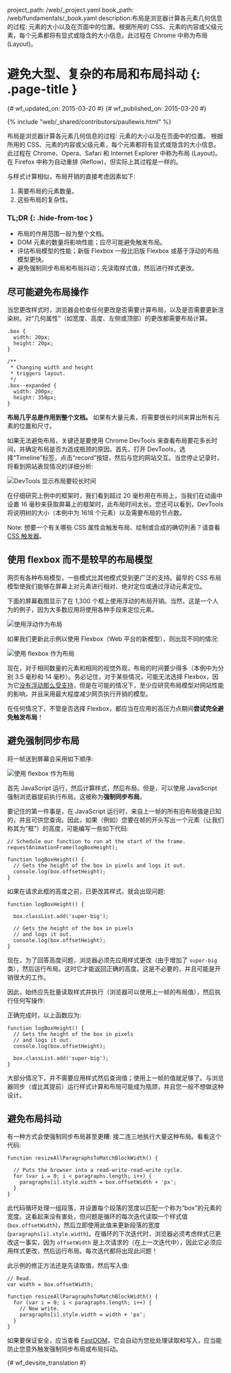 project_path: /web/_project.yaml
book_path: /web/fundamentals/_book.yaml
description:布局是浏览器计算各元素几何信息的过程: 元素的大小以及在页面中的位置。根据所用的 CSS、元素的内容或父级元素，每个元素都将有显式或隐含的大小信息。此过程在 Chrome 中称为布局 (Layout)。

# 避免大型、复杂的布局和布局抖动 {: .page-title }

{# wf_updated_on: 2015-03-20 #}
{# wf_published_on: 2015-03-20 #}

{% include "web/_shared/contributors/paullewis.html" %}

布局是浏览器计算各元素几何信息的过程: 元素的大小以及在页面中的位置。
根据所用的 CSS、元素的内容或父级元素，每个元素都将有显式或隐含的大小信息。此过程在 Chrome、Opera、Safari 和 Internet Explorer 中称为布局 (Layout)。
在 Firefox 中称为自动重排 (Reflow)，但实际上其过程是一样的。


与样式计算相似，布局开销的直接考虑因素如下:

1. 需要布局的元素数量。
2. 这些布局的复杂性。

### TL;DR {: .hide-from-toc }

* 布局的作用范围一般为整个文档。
* DOM 元素的数量将影响性能；应尽可能避免触发布局。
* 评估布局模型的性能；新版 Flexbox 一般比旧版 Flexbox 或基于浮动的布局模型更快。
* 避免强制同步布局和布局抖动；先读取样式值，然后进行样式更改。

## 尽可能避免布局操作

当您更改样式时，浏览器会检查任何更改是否需要计算布局，以及是否需要更新渲染树。对“几何属性”（如宽度、高度、左侧或顶部）的更改都需要布局计算。


    .box {
      width: 20px;
      height: 20px;
    }

    /**
     * Changing width and height
     * triggers layout.
     */
    .box--expanded {
      width: 200px;
      height: 350px;
    }


**布局几乎总是作用到整个文档。** 如果有大量元素，将需要很长时间来算出所有元素的位置和尺寸。

如果无法避免布局，关键还是要使用 Chrome DevTools 来查看布局要花多长时间，并确定布局是否为造成瓶颈的原因。首先，打开 DevTools，选择“Timeline”标签，点击“record”按钮，然后与您的网站交互。当您停止记录时，将看到网站表现情况的详细分析:

<img src="images/avoid-large-complex-layouts-and-layout-thrashing/big-layout.jpg" alt="DevTools 显示布局要较长时间" />

在仔细研究上例中的框架时，我们看到超过 20 毫秒用在布局上，当我们在动画中设置 16 毫秒来获取屏幕上的框架时，此布局时间太长。您还可以看到，DevTools 将说明树的大小（本例中为 1618 个元素）以及需要布局的节点数。

Note: 想要一个有关哪些 CSS 属性会触发布局、绘制或合成的确切列表？请查看 [CSS 触发器](https://csstriggers.com)。

## 使用 flexbox 而不是较早的布局模型

网页有各种布局模型，一些模式比其他模式受到更广泛的支持。最早的 CSS 布局模型使我们能够在屏幕上对元素进行相对、绝对定位或通过浮动元素定位。

下面的屏幕截图显示了在 1,300 个框上使用浮动的布局开销。当然，这是一个人为的例子，因为大多数应用将使用各种手段来定位元素。

<img src="images/avoid-large-complex-layouts-and-layout-thrashing/layout-float.jpg" alt="使用浮动作为布局" />

如果我们更新此示例以使用 Flexbox（Web 平台的新模型），则出现不同的情况:

<img src="images/avoid-large-complex-layouts-and-layout-thrashing/layout-flex.jpg" alt="使用 flexbox 作为布局" />

现在，对于相同数量的元素和相同的视觉外观，布局的时间要少得多（本例中为分别 3.5 毫秒和 14 毫秒）。务必记住，对于某些情况，可能无法选择 Flexbox，因为它[没有浮动那么受支持](http://caniuse.com/#search=flexbox)，但是在可能的情况下，至少应研究布局模型对网站性能的影响，并且采用最大程度减少网页执行开销的模型。

在任何情况下，不管是否选择 Flexbox，都应当在应用的高压力点期间**尝试完全避免触发布局**！

## 避免强制同步布局

将一帧送到屏幕会采用如下顺序:

<img src="images/avoid-large-complex-layouts-and-layout-thrashing/frame.jpg" alt="使用 flexbox 作为布局" />

首先 JavaScript 运行，然后计算样式，然后布局。但是，可以使用 JavaScript 强制浏览器提前执行布局。这被称为**强制同步布局**。

要记住的第一件事是，在 JavaScript 运行时，来自上一帧的所有旧布局值是已知的，并且可供您查询。因此，如果（例如）您要在帧的开头写出一个元素（让我们称其为“框”）的高度，可能编写一些如下代码:


    // Schedule our function to run at the start of the frame.
    requestAnimationFrame(logBoxHeight);

    function logBoxHeight() {
      // Gets the height of the box in pixels and logs it out.
      console.log(box.offsetHeight);
    }


如果在请求此框的高度之前，已更改其样式，就会出现问题:


    function logBoxHeight() {

      box.classList.add('super-big');

      // Gets the height of the box in pixels
      // and logs it out.
      console.log(box.offsetHeight);
    }


现在，为了回答高度问题，浏览器必须先应用样式更改（由于增加了 `super-big` 类），然后运行布局。这时它才能返回正确的高度。这是不必要的，并且可能是开销很大的工作。

因此，始终应先批量读取样式并执行（浏览器可以使用上一帧的布局值），然后执行任何写操作:

正确完成时，以上函数应为:


    function logBoxHeight() {
      // Gets the height of the box in pixels
      // and logs it out.
      console.log(box.offsetHeight);

      box.classList.add('super-big');
    }


大部分情况下，并不需要应用样式然后查询值；使用上一帧的值就足够了。与浏览器同步（或比其提前）运行样式计算和布局可能成为瓶颈，并且您一般不想做这种设计。

## 避免布局抖动
有一种方式会使强制同步布局甚至更糟: 接二连三地执行大量这种布局。看看这个代码:


    function resizeAllParagraphsToMatchBlockWidth() {

      // Puts the browser into a read-write-read-write cycle.
      for (var i = 0; i < paragraphs.length; i++) {
        paragraphs[i].style.width = box.offsetWidth + 'px';
      }
    }


此代码循环处理一组段落，并设置每个段落的宽度以匹配一个称为“box”的元素的宽度。这看起来没有害处，但问题是循环的每次迭代读取一个样式值 (`box.offsetWidth`)，然后立即使用此值来更新段落的宽度 (`paragraphs[i].style.width`)。在循环的下次迭代时，浏览器必须考虑样式已更改这一事实，因为 `offsetWidth` 是上次请求的（在上一次迭代中），因此它必须应用样式更改，然后运行布局。每次迭代都将出现此问题！

此示例的修正方法还是先读取值，然后写入值:


    // Read.
    var width = box.offsetWidth;

    function resizeAllParagraphsToMatchBlockWidth() {
      for (var i = 0; i < paragraphs.length; i++) {
        // Now write.
        paragraphs[i].style.width = width + 'px';
      }
    }


如果要保证安全，应当查看 [FastDOM](https://github.com/wilsonpage/fastdom)，它会自动为您批处理读取和写入，应当能防止您意外触发强制同步布局或布局抖动。


{# wf_devsite_translation #}
